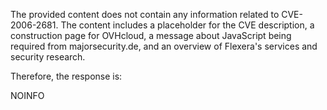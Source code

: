 The provided content does not contain any information related to CVE-2006-2681. The content includes a placeholder for the CVE description, a construction page for OVHcloud, a message about JavaScript being required from majorsecurity.de, and an overview of Flexera's services and security research.

Therefore, the response is:

NOINFO